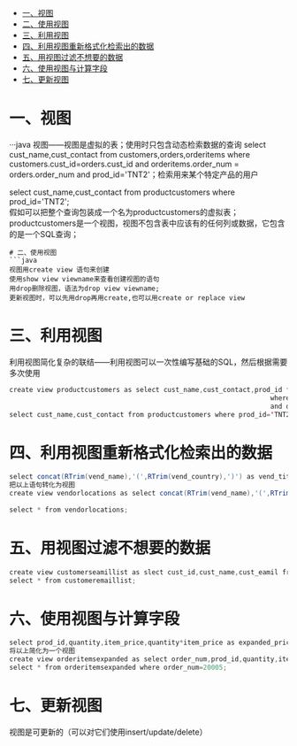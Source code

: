 <!-- GFM-TOC -->
* [一、视图](#一视图)
* [二、使用视图](#二使用视图)
* [三、利用视图](#三利用视图)
* [四、利用视图重新格式化检索出的数据](#四利用视图重新格式化检索出的数据)
* [五、用视图过滤不想要的数据](#五用视图过滤不想要的数据)
* [六、使用视图与计算字段](#六使用视图与计算字段)
* [七、更新视图](#七更新视图)
<!-- GFM-TOC -->

# 一、视图
···java
视图——视图是虚拟的表；使用时只包含动态检索数据的查询
select cust_name,cust_contact from customers,orders,orderitems where customers.cust_id=orders.cust_id
                                                                 and orderitems.order_num = orders.order_num
                                                                 and prod_id='TNT2'；检索用来某个特定产品的用户
                                                                 
select cust_name,cust_contact from productcustomers where prod_id='TNT2';                                                                 
假如可以把整个查询包装成一个名为productcustomers的虚拟表；
productcustomers是一个视图，视图不包含表中应该有的任何列或数据，它包含的是一个SQL查询；
```
# 二、使用视图
```java
视图用create view 语句来创建
使用show view viewname来查看创建视图的语句
用drop删除视图，语法为drop view viewname;
更新视图时，可以先用drop再用create,也可以用create or replace view
```
# 三、利用视图
利用视图简化复杂的联结——利用视图可以一次性编写基础的SQL，然后根据需要多次使用
```java
create view productcustomers as select cust_name,cust_contact,prod_id from customers,orders,orderitems 
                                                                  where customers.cust_id=orders.cust_id
                                                                  and orderitems.order_num=orders.order_num;
select cust_name,cust_contact from productcustomers where prod_id='TNT2';
```
# 四、利用视图重新格式化检索出的数据
```java
select concat(RTrim(vend_name),'(',RTrim(vend_country),')') as vend_title from vendors order by vend_name;
把以上语句转化为视图
create view vendorlocations as select concat(RTrim(vend_name),'(',RTrim(vend_country),')') as vend_title 
                                                                                         from vendors order by vend_name;
select * from vendorlocations;
```
# 五、用视图过滤不想要的数据
```java
create view customerseamillist as slect cust_id,cust_name,cust_eamil from customers where cust_eamil is not nul;
select * from customeremaillist;
```
# 六、使用视图与计算字段
```java
select prod_id,quantity,item_price,quantity*item_price as expanded_price from orderitems where order_num=20005;
将以上简化为一个视图
create view orderitemsexpanded as select order_num,prod_id,quantity,item_price,quantity*item_price as expanded_price from orderitems;
select * from orderitemsexpanded where order_num=20005;
```
# 七、更新视图
视图是可更新的（可以对它们使用insert/update/delete）
